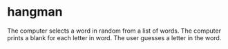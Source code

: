 # hangman
The computer selects a word in random from a list of words. The computer prints a blank for each letter in word. The user guesses a letter in the word.
